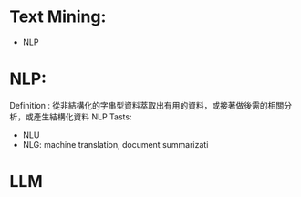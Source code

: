 # Text Mining:
- NLP
# NLP: 
Definition : 從非結構化的字串型資料萃取出有用的資料，或接著做後需的相關分析，或產生結構化資料
NLP Tasts:
- NLU
- NLG: machine translation, document summarizati
# LLM
